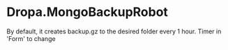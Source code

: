 # Dropa.MongoBackupRobot

By default, it creates backup.gz to the desired folder every 1 hour. Timer in 'Form' to change
